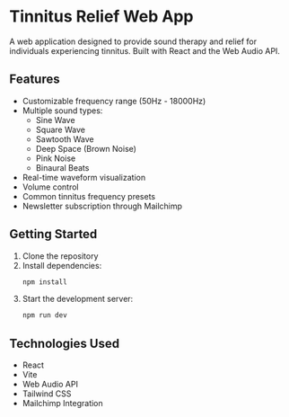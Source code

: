 # Tinnitus Relief Web App

A web application designed to provide sound therapy and relief for individuals experiencing tinnitus. Built with React and the Web Audio API.

## Features

- Customizable frequency range (50Hz - 18000Hz)
- Multiple sound types:
  - Sine Wave
  - Square Wave
  - Sawtooth Wave
  - Deep Space (Brown Noise)
  - Pink Noise
  - Binaural Beats
- Real-time waveform visualization
- Volume control
- Common tinnitus frequency presets
- Newsletter subscription through Mailchimp

## Getting Started

1. Clone the repository
2. Install dependencies:
   ```bash
   npm install
   ```
3. Start the development server:
   ```bash
   npm run dev
   ```

## Technologies Used

- React
- Vite
- Web Audio API
- Tailwind CSS
- Mailchimp Integration
